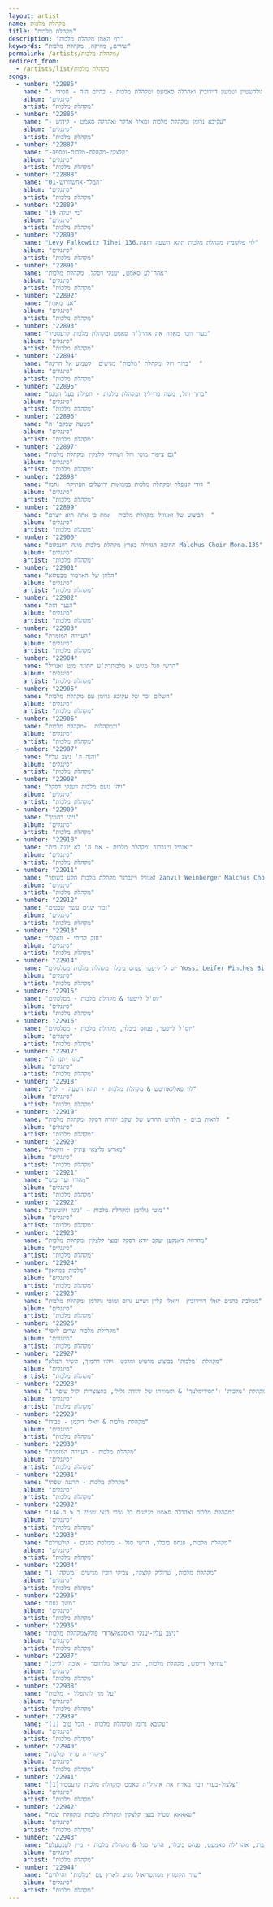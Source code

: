 ```yaml
---
layout: artist
name: מקהלת מלכות
title: "מקהלת מלכות"
description: "דף האמן מקהלת מלכות"
keywords: "שירים, מוזיקה, מקהלת מלכות"
permalink: /artists/מקהלת-מלכות/
redirect_from:
  - /artists/list/מקהלת מלכות
songs:
  - number: "22885"
    name: "- מאיר גולדשטיין ושמעון דוידוביץ ואהרלה סאמעט ומקהלת מלכות - כהיום הזה - חסידי"
    album: "סינגלים"
    artist: "מקהלת מלכות"
  - number: "22886"
    name: "- עקיבא גרומן ומקהלת מלכות ומאיר אדלר ואהרלה סאמט - קידוש"
    album: "סינגלים"
    artist: "מקהלת מלכות"
  - number: "22887"
    name: "-קלצקין-מקהלת-מלכות-נכספה"
    album: "סינגלים"
    artist: "מקהלת מלכות"
  - number: "22888"
    name: "01-המלך-אחשוורוש"
    album: "סינגלים"
    artist: "מקהלת מלכות"
  - number: "22889"
    name: "19 מי יעלה"
    album: "סינגלים"
    artist: "מקהלת מלכות"
  - number: "22890"
    name: "Levy Falkowitz Tihei לוי פלקוביץ מקהלת מלכות תהא השעה הזאת.136"
    album: "סינגלים"
    artist: "מקהלת מלכות"
  - number: "22891"
    name: "אהר'לע סאמט, יענקי דסקל, מקהלת מלכות"
    album: "סינגלים"
    artist: "מקהלת מלכות"
  - number: "22892"
    name: "אני מאמין"
    album: "סינגלים"
    artist: "מקהלת מלכות"
  - number: "22893"
    name: "בערי וובר מארח את אהרל'ה סאמט ומקהלת מלכות קרעסטיר"
    album: "סינגלים"
    artist: "מקהלת מלכות"
  - number: "22894"
    name: "ברוך ויזל ומקהלת 'מלכות' מגישים 'לשמוע אל הרינה'  "
    album: "סינגלים"
    artist: "מקהלת מלכות"
  - number: "22895"
    name: "ברוך ויזל, משה פרייליך ומקהלת מלכות - תפילת בעל המנגן"
    album: "סינגלים"
    artist: "מקהלת מלכות"
  - number: "22896"
    name: "בשעה שבקב''ה"
    album: "סינגלים"
    artist: "מקהלת מלכות"
  - number: "22897"
    name: "גם ציפור מוטי ויזל ושרולי קלצקין ומקהלת מלכות"
    album: "סינגלים"
    artist: "מקהלת מלכות"
  - number: "22898"
    name: "דודי קנופלר ומקהלת מלכות במבואות ירושלים העתיקה  נחמו "
    album: "סינגלים"
    artist: "מקהלת מלכות"
  - number: "22899"
    name: "הביצוע של זאנוויל ומקהלת מלכות  אמת כי אתה הוא יוצרם  "
    album: "סינגלים"
    artist: "מקהלת מלכות"
  - number: "22900"
    name: "החופה הגדולה בארץ מקהלת מלכות מונה רוזנבלום Malchus Choir Mona.135"
    album: "סינגלים"
    artist: "מקהלת מלכות"
  - number: "22901"
    name: "הלחן של האדמור מבעלזא"
    album: "סינגלים"
    artist: "מקהלת מלכות"
  - number: "22902"
    name: "הנער הזה"
    album: "סינגלים"
    artist: "מקהלת מלכות"
  - number: "22903"
    name: "העיירה המזמרת"
    album: "סינגלים"
    artist: "מקהלת מלכות"
  - number: "22904"
    name: "הרשי סגל מגיש א מלכותדיג'ע חתונה מיט זאנוויל"
    album: "סינגלים"
    artist: "מקהלת מלכות"
  - number: "22905"
    name: "השלום זכר של עקיבא גרומן עם מקהלת מלכות"
    album: "סינגלים"
    artist: "מקהלת מלכות"
  - number: "22906"
    name: "ובמקהלות  -מקהלת מלכות"
    album: "סינגלים"
    artist: "מקהלת מלכות"
  - number: "22907"
    name: "והנה ה' ניצב עליו"
    album: "סינגלים"
    artist: "מקהלת מלכות"
  - number: "22908"
    name: "ויהי נועם מלכות ויענקי דסקל"
    album: "סינגלים"
    artist: "מקהלת מלכות"
  - number: "22909"
    name: "ויהי רחמיך"
    album: "סינגלים"
    artist: "מקהלת מלכות"
  - number: "22910"
    name: "זאנוויל ויינברגר ומקהלת מלכות - אם ה' לא יבנה בית"
    album: "סינגלים"
    artist: "מקהלת מלכות"
  - number: "22911"
    name: "זאנוויל ויינברגר מקהלת מלכות תקע בשופר Zanvil Weinberger Malchus Choir Teka Beshofar.135"
    album: "סינגלים"
    artist: "מקהלת מלכות"
  - number: "22912"
    name: "זכור שנים עשר שבטים"
    album: "סינגלים"
    artist: "מקהלת מלכות"
  - number: "22913"
    name: "חזק קריתי - וואקלי"
    album: "סינגלים"
    artist: "מקהלת מלכות"
  - number: "22914"
    name: "יוס ל לייפער פנחס ביכלר מקהלת מלכות מסלסלים Yossi Leifer Pinches Bichler Malchus Choir.298"
    album: "סינגלים"
    artist: "מקהלת מלכות"
  - number: "22915"
    name: "יוס'ל לייפער & מקהלת מלכות - מסלסלים"
    album: "סינגלים"
    artist: "מקהלת מלכות"
  - number: "22916"
    name: "יוס'ל לייפער, פנחס ביכלר, מקהלת מלכות - מסלסלים"
    album: "סינגלים"
    artist: "מקהלת מלכות"
  - number: "22917"
    name: "כתר יתנו לך"
    album: "סינגלים"
    artist: "מקהלת מלכות"
  - number: "22918"
    name: "לוי פאלקאוויטש & מקהלת מלכות - תהא השעה - לייב"
    album: "סינגלים"
    artist: "מקהלת מלכות"
  - number: "22919"
    name: "לראות בנים - הלהיט החדש של יעקב יהודה דסקל ומקהלת מלכות  "
    album: "סינגלים"
    artist: "מקהלת מלכות"
  - number: "22920"
    name: "מארש גליצאי עתיק - ווקאלי"
    album: "סינגלים"
    artist: "מקהלת מלכות"
  - number: "22921"
    name: "מהודו ועד כוש"
    album: "סינגלים"
    artist: "מקהלת מלכות"
  - number: "22922"
    name: "מוטי גולדמן ומקהלת מלכות – 'ניגון זלוטשוב'"
    album: "סינגלים"
    artist: "מקהלת מלכות"
  - number: "22923"
    name: "מחרוזת דאנקען יעקב יודא דסקל ובנצי קלצקין ומקהלת מלכות"
    album: "סינגלים"
    artist: "מקהלת מלכות"
  - number: "22924"
    name: "מלכות במוזאון"
    album: "סינגלים"
    artist: "מקהלת מלכות"
  - number: "22925"
    name: "ממלכת כהנים יואלי דווידוביץ  ויואלי קליין ושייע גרוס ומוטי גולדמן ומקהלת מלכות"
    album: "סינגלים"
    artist: "מקהלת מלכות"
  - number: "22926"
    name: "מקהילת מלכות שרים ליוסי"
    album: "סינגלים"
    artist: "מקהלת מלכות"
  - number: "22927"
    name: "מקהלת 'מלכות' בביצוע מרטיט ומרגש  ויהיו רחמיך, השיר המלא"
    album: "סינגלים"
    artist: "מקהלת מלכות"
  - number: "22928"
    name: "מקהלת 'מלכות' ו'חסידימלעך' & תזמורתו של יהודה גלילי, בחצוצרות וקול שופר 1"
    album: "סינגלים"
    artist: "מקהלת מלכות"
  - number: "22929"
    name: "מקהלת מלכות & יואלי דיקמן - כבודו"
    album: "סינגלים"
    artist: "מקהלת מלכות"
  - number: "22930"
    name: "מקהלת מלכות - העיירה המזמרת"
    album: "סינגלים"
    artist: "מקהלת מלכות"
  - number: "22931"
    name: "מקהלת מלכות - תרננה שפתי"
    album: "סינגלים"
    artist: "מקהלת מלכות"
  - number: "22932"
    name: "מקהלת מלכות ואהרלה סאמט מגישים כל שירי בנצי שטיין ב 5 ד.134"
    album: "סינגלים"
    artist: "מקהלת מלכות"
  - number: "22933"
    name: "מקהלת מלכות, פנחס ביכלר, הרשי סגל - ממלכת כהנים - קולעוילם"
    album: "סינגלים"
    artist: "מקהלת מלכות"
  - number: "22934"
    name: "מקהלת מלכות, שרוליק קלצקין, צביקי רובין מגישים 'משקה' 1"
    album: "סינגלים"
    artist: "מקהלת מלכות"
  - number: "22935"
    name: "משך נעם"
    album: "סינגלים"
    artist: "מקהלת מלכות"
  - number: "22936"
    name: "ניצב עליו-יענקי דאסקאל&דודי פולק&מקהלת מלכות"
    album: "סינגלים"
    artist: "מקהלת מלכות"
  - number: "22937"
    name: "עוזיאל דייטש, מקהלת מלכות, הרב ישראל גולדווסר - איכה (לייב)"
    album: "סינגלים"
    artist: "מקהלת מלכות"
  - number: "22938"
    name: "על מה להתפלל - מלכות"
    album: "סינגלים"
    artist: "מקהלת מלכות"
  - number: "22939"
    name: "עקיבא גרומן ומקהלת מלכות - הכל טוב (1)"
    album: "סינגלים"
    artist: "מקהלת מלכות"
  - number: "22940"
    name: "פיקודי ה פריד ומלכות"
    album: "סינגלים"
    artist: "מקהלת מלכות"
  - number: "22941"
    name: "צלצול-בערי וובר מארח את אהרל'ה סאמט ומקהלת מלכות קרעסטיר[1]"
    album: "סינגלים"
    artist: "מקהלת מלכות"
  - number: "22942"
    name: "שאאאא שטיל בנצי קלצקין ומקהלת מלכות ומקהלת שבח"
    album: "סינגלים"
    artist: "מקהלת מלכות"
  - number: "22943"
    name: "שוכי גולדשטין, הרשי רוטנברג, אהר'לה סאמעט, פנחס ביכלר, הרשי סגל & מקהלת מלכות - מיין לעכטעלע"
    album: "סינגלים"
    artist: "מקהלת מלכות"
  - number: "22944"
    name: "שיר הקומזיץ ממונטריאול מגיע לארץ עם 'מלכות' והילדים"
    album: "סינגלים"
    artist: "מקהלת מלכות"
---
```

